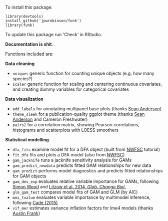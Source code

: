 To install this package:

```
library(devtools)
install_github('jpwrobinson/funk')
library(funk)
```

To update this package run 'Check' in RStudio.

**Documentation is shit**.

Functions included are:

**Data cleaning**

* ```uniques``` generic function for counting unique objects (e.g. how many species?)
* ```scaler``` generic function for scaling and centering continuous covariates, and creating dummy variables for categorical covariates

**Data visualization**

* ```add_labels``` for annotating multipanel base plots (thanks [Sean Anderson](https://seananderson.ca/2013/10/21/panel-letters/))
* ```theme_sleek``` for a publication-quality ggplot theme (thanks [Sean Anderson](https://github.com/seananderson/ggsidekick/tree/master/R) and Cameron Freshwater)
* ```pairs2``` for a correlation matrix, showing Pearson correlations, histograms and scatterplots with LOESS smoothers

**Statistical modelling**

* ```dfa_fits``` examine model fit for a DFA object (built from [NWFSC](https://nwfsc-timeseries.github.io/AFTSLabbook/sec-dfa-plot-data.html) tutorial)
* ```fit_dfa``` fits and plots a DFA model (also from [NWFSC](https://nwfsc-timeseries.github.io/AFTSLabbook/sec-dfa-plot-data.html))
* ```gam_jacknife``` runs a jacknife sensitivity analysis for GAMs
* ```gam_predict_newdata``` predicts fitted GAM relationships for new data
* ```gam_predict``` performs model diagnostics and predicts fitted relationships for GAM objects
* ```gam_dev_exp``` evaluates relative variable importance for GAMs, following [Simon Wood](http://r.789695.n4.nabble.com/variance-explained-by-each-term-in-a-GAM-td836513.html) and [Litzow et al. 2014, *Glob. Change Biol*.](https://onlinelibrary.wiley.com/doi/abs/10.1111/gcb.12373)
* ```glm_gam_test``` compares model fits of GAM and GLM (by AIC)
* ```mmi_tvalue``` evaluates variable importance by multimodel inference, following [Cade (2015)](https://esajournals.onlinelibrary.wiley.com/doi/10.1890/14-1639.1)
* ```vif_mer``` estimates variance inflation factors for lme4 models (thanks [Austin Frank](https://github.com/aufrank/R-hacks/blob/master/mer-utils.R))

